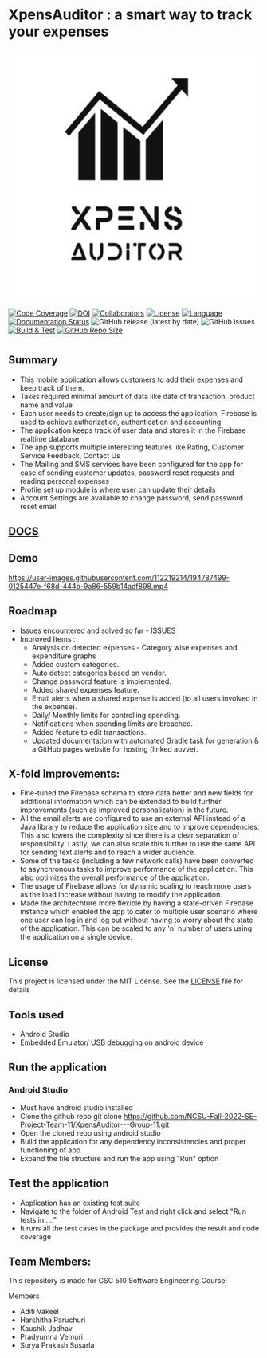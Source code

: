 # XpensAuditor : a smart way to track your expenses

![App Logo](https://github.com/NCSU-Fall-2022-SE-Project-Team-11/XpensAuditor---Group-11/blob/main/project-docs/demo/ic_account-playstore.png)

[![Code Coverage](https://codecov.io/gh/NCSU-Fall-2022-SE-Project-Team-11/XpensAuditor---Group-11/branch/main/graphs/badge.svg)](https://codecov.io/gh/NCSU-Fall-2022-SE-Project-Team-11/XpensAuditor---Group-11/branch/main)
[![DOI](https://zenodo.org/badge/566109274.svg)](https://zenodo.org/badge/latestdoi/566109274)
[![Collaborators](https://img.shields.io/badge/Collaborators-5-orange.svg?style=flat)](https://github.com/NCSU-Fall-2022-SE-Project-Team-11/XpensAuditor---Group-11/graphs/contributors)
[![License](https://img.shields.io/badge/License-MIT-purple.svg?style=flat)](https://github.com/NCSU-Fall-2022-SE-Project-Team-11/XpensAuditor---Group-11/blob/main/LICENSE)
[![Language](https://img.shields.io/badge/Language-Java-blue.svg?style=flat)](https://github.com/NCSU-Fall-2022-SE-Project-Team-11/XpensAuditor---Group-11/search?l=java)
[![Documentation Status](https://readthedocs.org/projects/ansicolortags/badge/?version=latest)](https://github.com/NCSU-Fall-2022-SE-Project-Team-11/XpensAuditor---Group-11/blob/main/README.md)
![GitHub release (latest by date)](https://img.shields.io/github/v/release/NCSU-Fall-2022-SE-Project-Team-11/XpensAuditor---Group-11?display_name=tag)
![GitHub issues](https://img.shields.io/github/issues/NCSU-Fall-2022-SE-Project-Team-11/XpensAuditor---Group-11)
[![Build & Test](https://github.com/NCSU-Fall-2022-SE-Project-Team-11/XpensAuditor---Group-11/actions/workflows/android.yml/badge.svg)](https://github.com/NCSU-Fall-2022-SE-Project-Team-11/XpensAuditor---Group-11/actions/workflows/android.yml)
[![GitHub Repo Size](https://img.shields.io/github/repo-size/NCSU-Fall-2022-SE-Project-Team-11/XpensAuditor---Group-11.svg)](https://img.shields.io/github/repo-size/NCSU-Fall-2022-SE-Project-Team-11/XpensAuditor---Group-11.svg)
#

## Summary
 
 - This mobile application allows customers to add their expenses and keep track of them. 
 - Takes required minimal amount of data like date of transaction, product name and value
 - Each user needs to create/sign up to access the application, Firebase is used to achieve authorization, authentication and accounting
 - The application keeps track of user data and stores it in the Firebase realtime database
 - The app supports multiple interesting features like Rating, Customer Service Feedback, Contact Us
 - The Mailing and SMS services have been configured for the app for ease of sending customer updates, password reset requests and reading personal expenses 
 - Profile set up module is where user can update their details 
 - Account Settings are available to change password, send password reset email

## [DOCS](https://ncsu-fall-2022-se-project-team-11.github.io/XpensAuditor---Group-11/)

## Demo

https://user-images.githubusercontent.com/112219214/194787499-0125447e-f68d-444b-9a86-559b14adf898.mp4


## Roadmap

 - Issues encountered and solved so far - [ISSUES](https://github.com/NCSU-Fall-2022-SE-Project-Team-11/XpensAuditor---Group-11/issues?q=is%3Aissue+is%3Aclosed)
 - Improved Items :
   - Analysis on detected expenses - Category wise expenses and expenditure graphs
   - Added custom categories.
   - Auto detect categories based on vendor.
   - Change password feature is implemented.
   - Added shared expenses feature.
   - Email alerts when a shared expense is added (to all users involved in the expense).
   - Daily/ Monthly limits for controlling spending.
   - Notifications when spending limits are breached.
   - Added feature to edit transactions.
   - Updated documentation with automated Gradle task for generation & a GitHub pages website for hosting (linked aovve).


## X-fold improvements:
- Fine-tuned the Firebase schema to store data better and new fields for additional information which can be extended to build further improvements (such as improved personalization) in the future.
- All the email alerts are configured to use an external API instead of a Java library to reduce the application size and to improve dependencies. This also lowers the complexity since there is a clear separation of responsibility. Lastly, we can also scale this further to use the same API for sending text alerts and to reach a wider audience.
- Some of the tasks (including a few network calls) have been converted to asynchronous tasks to improve performance of the application. This also optimizes the overall performance of the application.
- The usage of Firebase allows for dynamic scaling to reach more users as the load increase without having to modify the application.
- Made the architechture more flexible by having a state-driven Firebase instance which enabled the app to cater to multiple user scenario where one user can log in and log out without having to worry about the state of the application. This can be scaled to any 'n' number of users using the application on a single device.
 

## License

 This project is licensed under the MIT License. See the [LICENSE](https://github.com/NCSU-Fall-2022-SE-Project-Team-11/XpensAuditor---Group-11/blob/main/LICENSE) file for details
 
## Tools used

- Android Studio
- Embedded Emulator/ USB debugging on android device

## Run the application
### Android Studio
 - Must have android studio installed
 - Clone the github repo
   git clone https://github.com/NCSU-Fall-2022-SE-Project-Team-11/XpensAuditor---Group-11.git
 - Open the cloned repo using android studio
 - Build the application for any dependency inconsistencies and proper functioning of app
 - Expand the file structure and run the app using "Run" option
 
## Test the application

 - Application has an existing test suite
 - Navigate to the folder of Android Test and right click and select "Run tests in ...."
 - It runs all the test cases in the package and provides the result and code coverage
 
## Team Members:

This repository is made for CSC 510 Software Engineering Course:

Members
 - Aditi Vakeel 
 - Harshitha Paruchuri 
 - Kaushik Jadhav
 - Pradyumna Vemuri
 - Surya Prakash Susarla

